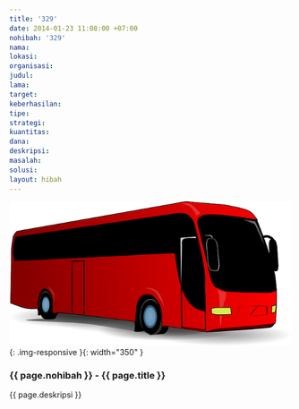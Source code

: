 ```yaml
---
title: '329'
date: 2014-01-23 11:08:00 +07:00
nohibah: '329'
nama: 
lokasi: 
organisasi: 
judul: 
lama: 
target: 
keberhasilan: 
tipe: 
strategi: 
kuantitas: 
dana: 
deskripsi: 
masalah: 
solusi: 
layout: hibah
---
```


![329](/static/img/hibahcms/329.png){: .img-responsive }{: width="350" }

### {{ page.nohibah }} - {{ page.title }}

{{ page.deskripsi }}
